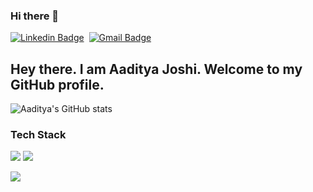 ### Hi there 👋

[![Linkedin Badge](https://img.shields.io/badge/linkedin%20-%230077B5.svg?&style=for-the-badge&logo=linkedin&logoColor=white)][linkedin]&nbsp;
[![Gmail Badge](https://img.shields.io/badge/-gmail-EA4335?style=for-the-badge&logo=Gmail&logoColor=white)][mail]

## Hey there. I am Aaditya Joshi. Welcome to my GitHub profile.


![Aaditya's GitHub stats](https://github-readme-stats.vercel.app/api?username=aadityajo&count_private=true)

### Tech Stack

<img src="https://img.shields.io/badge/React-20232A?style=for-the-badge&logo=react&logoColor=61DAFB"/> <img src="https://img.shields.io/badge/Django-092E20?style=for-the-badge&logo=django&logoColor=white"/>

![](https://komarev.com/ghpvc/?username=aadityajo)

[linkedin]: https://linkedin.com/in/aadityajoshi2699/
[mail]: mailto:aadityajoshi2699@gmail.com
<!--
**aadityajo/aadityajo** is a ✨ _special_ ✨ repository because its `README.md` (this file) appears on your GitHub profile.

Here are some ideas to get you started:

- 🔭 I’m currently working on ...
- 🌱 I’m currently learning ...
- 👯 I’m looking to collaborate on ...
- 🤔 I’m looking for help with ...
- 💬 Ask me about ...
- 📫 How to reach me: ...
- 😄 Pronouns: ...
- ⚡ Fun fact: ...
-->

